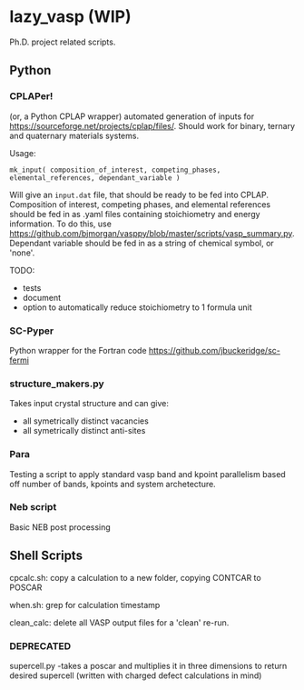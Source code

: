 # lazy_vasp (WIP)
Ph.D. project related scripts. 

## Python

### CPLAPer! 

(or, a Python CPLAP wrapper) automated generation of inputs for https://sourceforge.net/projects/cplap/files/. Should work for binary, ternary and quaternary materials systems. 

Usage:

``` mk_input( composition_of_interest, competing_phases, elemental_references, dependant_variable ) ```

Will give an `input.dat` file, that should be ready to be fed into CPLAP. Composition of interest, competing phases, and elemental references should be fed in as .yaml files containing stoichiometry and energy information. To do this, use https://github.com/bjmorgan/vasppy/blob/master/scripts/vasp_summary.py. Dependant variable should be fed in as a string of chemical symbol, or 'none'. 

TODO:
 - tests
 - document
 - option to automatically reduce stoichiometry to 1 formula unit
 
 ### SC-Pyper
 
Python wrapper for the Fortran code https://github.com/jbuckeridge/sc-fermi
 
### structure_makers.py

Takes input crystal structure and can give:

 - all symetrically distinct vacancies
 - all symetrically distinct anti-sites

### Para

Testing a script to apply standard vasp band and kpoint parallelism based off number of bands, kpoints and system archetecture. 

### Neb script

Basic NEB post processing

## Shell Scripts

cpcalc.sh: copy a calculation to a new folder, copying CONTCAR to POSCAR

when.sh: grep for calculation timestamp

clean_calc: delete all VASP output files for a 'clean' re-run.


### DEPRECATED

supercell.py
 -takes a poscar and multiplies it in three dimensions to return desired supercell (written with charged defect calculations in mind) 
